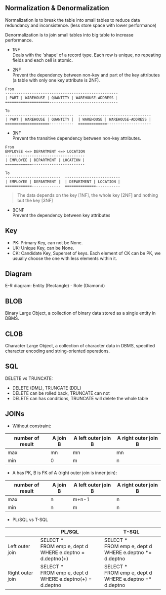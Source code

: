 Normalization & Denormalization
-------------------------------
Normalization is to break the table into small tables to reduce data redundancy and inconsistence. (less store space with lower performance)

Denormalization is to join small tables into big table to increase performance.

* 1NF  
Deals with the 'shape' of a record type. Each row is unique, no repeating fields and each cell is atomic.

* 2NF  
Prevent the dependency between non-key and part of the key attributes (a table with only one key attribute is 2NF).
```
From
---------------------------------------------------
| PART | WAREHOUSE | QUANTITY | WAREHOUSE-ADDRESS |
====================-------------------------------

To
-------------------------------  --------------------------------- 
| PART | WAREHOUSE | QUANTITY |  | WAREHOUSE | WAREHOUSE-ADDRESS |
====================-----------  =============--------------------
```

* 3NF  
Prevent the transitive dependency between non-key attributes.
```
From
EMPLOYEE <=> DEPARTMENT <=> LOCATION
------------------------------------
| EMPLOYEE | DEPARTMENT | LOCATION |
============------------------------

To
-------------------------  -------------------------
| EMPLOYEE | DEPARTMENT |  | DEPARTMENT | LOCATION |
============-------------  ==============-----------
```

> The data depends on the key [1NF], the whole key [2NF] and nothing but the key [3NF]

* BCNF  
Prevent the dependency between key attributes

Key
---
* PK: Primary Key, can not be None.
* UK: Unique Key, can be None.
* CK: Candidate Key, Superset of keys. Each element of CK can be PK, we usually choose the one with less elements within it.

Diagram
-------
E-R diagram: Entity (Rectangle) - Role (Diamond)

BLOB
----
Binary Large Object, a collection of binary data stored as a single entity in DBMS.

CLOB
----
Character Large Object, a collection of character data in DBMS, specified character encoding and string-oriented operations.

SQL
---
DELETE vs TRUNCATE:
* DELETE (DML), TRUNCATE (DDL)
* DELETE can be rolled back, TRUNCATE can not
* DELETE can has conditions, TRUNCATE will delete the whole table

JOINs
-----
* Without constraint:  

| number of result | A join B | A left outer join B | A right outer join B |
|------------------|----------|---------------------|----------------------|
| max              | mn       | mn                  | mn                   |
| min              | 0        | m                   | n                    |

* A has PK, B is FK of A (right outer join is inner join):  

| number of result | A join B | A left outer join B | A right outer join B |
|------------------|----------|---------------------|----------------------|
| max              | n        | m+n-1               | n                    |
| min              | n        | m                   | n                    |

* PL/SQL vs T-SQL  

|                  | PL/SQL                                                   | T-SQL                                                  |  
|------------------|----------------------------------------------------------|--------------------------------------------------------|  
| Left outer join  | SELECT * <br>FROM emp e, dept d <br>WHERE e.deptno = d.deptno(+) | SELECT * <br>FROM emp e, dept d <br>WHERE e.deptno *= d.deptno |  
| Right outer join | SELECT * <br>FROM emp e, dept d <br>WHERE e.deptno(+) = d.deptno | SELECT * <br>FROM emp e, dept d <br>WHERE e.deptno =* d.deptno |  

